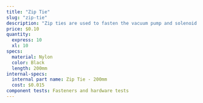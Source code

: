 ```yaml
---
title: "Zip Tie"
slug: "zip-tie"
description: "Zip ties are used to fasten the vacuum pump and solenoid valve to their mounts, and for cable management throughout FarmBot."
price: $0.10
quantity:
  express: 10
  xl: 10
specs:
  material: Nylon
  color: Black
  length: 200mm
internal-specs:
  internal part name: Zip Tie - 200mm
  cost: $0.015
component tests: Fasteners and hardware tests
---
```


